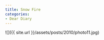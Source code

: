```yaml
---
title: Snow Fire
categories:
- Dear Diary
---
```


![]({{ site.url }}/assets/posts/2010/photo11.jpg)
